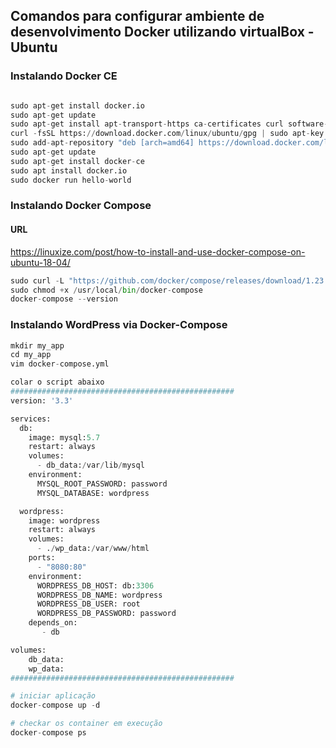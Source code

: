 ## Comandos para configurar ambiente de desenvolvimento Docker utilizando virtualBox - Ubuntu 

### Instalando Docker CE

```python

sudo apt-get install docker.io
sudo apt-get update
sudo apt-get install apt-transport-https ca-certificates curl software-properties-common
curl -fsSL https://download.docker.com/linux/ubuntu/gpg | sudo apt-key add -
sudo add-apt-repository "deb [arch=amd64] https://download.docker.com/linux/ubuntu $(lsb_release -cs) stable"
sudo apt-get update
sudo apt-get install docker-ce
sudo apt install docker.io
sudo docker run hello-world
```


### Instalando Docker Compose

#### URL <br>
https://linuxize.com/post/how-to-install-and-use-docker-compose-on-ubuntu-18-04/

```python
sudo curl -L "https://github.com/docker/compose/releases/download/1.23.1/docker-compose-$(uname -s)-$(uname -m)" -o /usr/local/bin/docker-compose
sudo chmod +x /usr/local/bin/docker-compose
docker-compose --version
```

### Instalando WordPress via Docker-Compose

```python
mkdir my_app
cd my_app
vim docker-compose.yml

colar o script abaixo 
##################################################
version: '3.3'

services:
  db:
    image: mysql:5.7
    restart: always
    volumes:
      - db_data:/var/lib/mysql
    environment:
      MYSQL_ROOT_PASSWORD: password
      MYSQL_DATABASE: wordpress

  wordpress:
    image: wordpress
    restart: always
    volumes:
      - ./wp_data:/var/www/html
    ports:
      - "8080:80"
    environment:
      WORDPRESS_DB_HOST: db:3306
      WORDPRESS_DB_NAME: wordpress
      WORDPRESS_DB_USER: root
      WORDPRESS_DB_PASSWORD: password
    depends_on:
       - db

volumes:
    db_data:
    wp_data:
##################################################

# iniciar aplicação
docker-compose up -d

# checkar os container em execução
docker-compose ps


```


